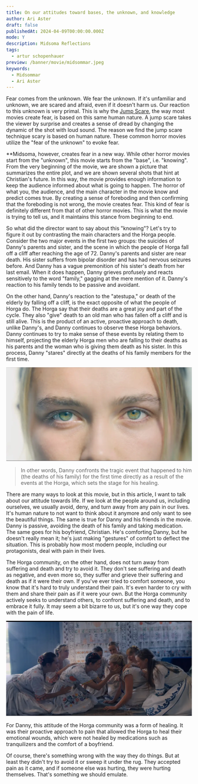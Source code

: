```yaml
---
title: On our attitudes toward bases, the unknown, and knowledge
author: Ari Aster
draft: false
publishedAt: 2024-04-09T00:00:00.000Z
mode: Y
description: Midsoma Reflections
tags:
  - artur schopenhauer
preview: /banner/movie/midsommar.jpeg
keywords:
  - Midsommar
  - Ari Aster
---
```


Fear comes from the unknown. We fear the unknown. If it's unfamiliar and unknown, we are scared and afraid, even if it doesn't harm us. Our reaction to this unknown is very primal. This is why the [Jump Scare](https://ko.wikipedia.org/wiki/%EC%A0%90%ED%94%84_%EC%8A%A4%EC%BC%80%EC%96%B4), the way most movies create fear, is based on this same human nature. A jump scare takes the viewer by surprise and creates a sense of dread by changing the dynamic of the shot with loud sound. The reason we find the jump scare technique scary is based on human nature. These common horror movies utilize the "fear of the unknown" to evoke fear.

**Midsoma, however, creates fear in a new way. While other horror movies start from the "unknown", this movie starts from the "base", i.e. "knowing". From the very beginning of the movie, we are shown a picture that summarizes the entire plot, and we are shown several shots that hint at Christian's future. In this way, the movie provides enough information to keep the audience informed about what is going to happen. The horror of what you, the audience, and the main character in the movie know and predict comes true. By creating a sense of foreboding and then confirming that the foreboding is not wrong, the movie creates fear. This kind of fear is definitely different from that of other horror movies. This is what the movie is trying to tell us, and it maintains this stance from beginning to end.

So what did the director want to say about this "knowing"? Let's try to figure it out by contrasting the main characters and the Horga people. Consider the two major events in the first two groups: the suicides of Danny's parents and sister, and the scene in which the people of Horga fall off a cliff after reaching the age of 72. Danny's parents and sister are near death. His sister suffers from bipolar disorder and has had nervous seizures before. And Danny has a vague premonition of his sister's death from her last email. When it does happen, Danny grieves profusely and reacts sensitively to the word "family," gagging at the mere mention of it. Danny's reaction to his family tends to be passive and avoidant.

On the other hand, Danny's reaction to the "atestupa," or death of the elderly by falling off a cliff, is the exact opposite of what the people of Horga do. The Horga say that their deaths are a great joy and part of the cycle. They also "give" death to an old man who has fallen off a cliff and is still alive. This is the product of an active, proactive approach to death, unlike Danny's, and Danny continues to observe these Horga behaviors. Danny continues to try to make sense of these events by relating them to himself, projecting the elderly Horga men who are falling to their deaths as his parents and the woman who is giving them death as his sister. In this process, Danny "stares" directly at the deaths of his family members for the first time.

![image](./image.webp)

> In other words, Danny confronts the tragic event that happened to him (the deaths of his family) for the first time directly as a result of the events at the Horga, which sets the stage for his healing.

There are many ways to look at this movie, but in this article, I want to talk about our attitude towards life. If we look at the people around us, including ourselves, we usually avoid, deny, and turn away from any pain in our lives. It's human nature to not want to think about it anymore and only want to see the beautiful things. The same is true for Danny and his friends in the movie. Danny is passive, avoiding the death of his family and taking medication. The same goes for his boyfriend, Christian. He's comforting Danny, but he doesn't really mean it; he's just making "gestures" of comfort to deflect the situation. This is probably how most modern people, including our protagonists, deal with pain in their lives.

The Horga community, on the other hand, does not turn away from suffering and death and try to avoid it. They don't see suffering and death as negative, and even more so, they suffer and grieve their suffering and death as if it were their own. If you've ever tried to comfort someone, you know that it's hard to truly understand their pain. It's even harder to cry with them and share their pain as if it were your own. But the Horga community actively seeks to understand others, to confront suffering and death, and to embrace it fully. It may seem a bit bizarre to us, but it's one way they cope with the pain of life.

![image2](./image2.webp)

For Danny, this attitude of the Horga community was a form of healing. It was their proactive approach to pain that allowed the Horga to heal their emotional wounds, which were not healed by medications such as tranquilizers and the comfort of a boyfriend.

Of course, there's something wrong with the way they do things. But at least they didn't try to avoid it or sweep it under the rug. They accepted pain as it came, and if someone else was hurting, they were hurting themselves. That's something we should emulate.
